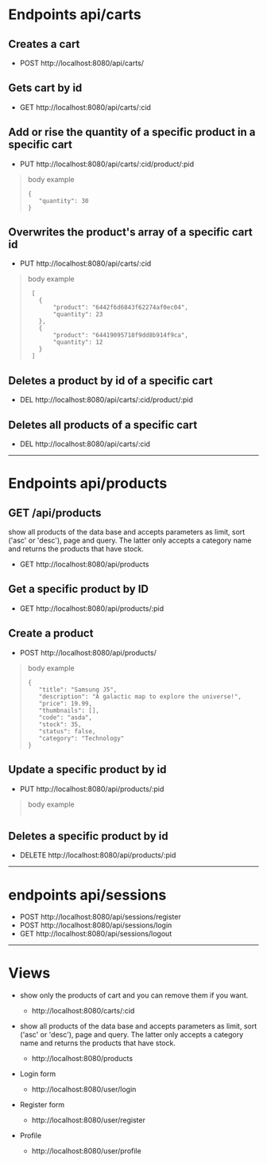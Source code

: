 # Endpoints api/carts

## Creates a cart
-  POST http://localhost:8080/api/carts/

## Gets cart by id
-   GET http://localhost:8080/api/carts/:cid

## Add or rise the quantity of a specific product in a specific cart 
-   PUT http://localhost:8080/api/carts/:cid/product/:pid
>body example
>```
>{
>    "quantity": 30
>}
>```

## Overwrites the product's array of a specific cart id
-   PUT http://localhost:8080/api/carts/:cid

>body example
>```
>  [
>    {
>        "product": "6442f6d6843f62274af0ec04",
>        "quantity": 23
>    },
>    {
>        "product": "64419095718f9dd8b914f9ca",
>        "quantity": 12
>    }
>  ]
>```
## Deletes a product by id of a specific cart
-   DEL http://localhost:8080/api/carts/:cid/product/:pid

## Deletes all products of a specific cart
-   DEL http://localhost:8080/api/carts/:cid

----
# Endpoints api/products

 ## GET /api/products
show all products of the data base and accepts parameters as limit, sort ('asc' or 'desc'), page and query. The latter only accepts a category name and returns the products that have stock.
-   GET http://localhost:8080/api/products

## Get a specific product by ID
-   GET http://localhost:8080/api/products/:pid
## Create a product
-   POST http://localhost:8080/api/products/
>body example
>```
> {
>    "title": "Samsung J5",
>    "description": "A galactic map to explore the universe!",
>    "price": 19.99,
>    "thumbnails": [],
>    "code": "asda",
>    "stock": 35,
>    "status": false,
>    "category": "Technology"
>}
>```

## Update a specific product by id
-   PUT http://localhost:8080/api/products/:pid
>body example
>```
>
>```

## Deletes a specific product by id
-   DELETE http://localhost:8080/api/products/:pid
----
# endpoints api/sessions
-   POST http://localhost:8080/api/sessions/register
-   POST http://localhost:8080/api/sessions/login
-   GET http://localhost:8080/api/sessions/logout
---
# Views
 
-   show only the products of cart and you can remove them if you want.
    -   http://localhost:8080/carts/:cid

-   show all products of the data base and accepts parameters as limit, sort ('asc' or 'desc'), page and query. The latter only accepts a category name and returns the products that have stock.
    -   http://localhost:8080/products

-   Login form
    -   http://localhost:8080/user/login

-   Register form
    -   http://localhost:8080/user/register

-   Profile 
    -   http://localhost:8080/user/profile
    